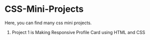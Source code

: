 # CSS-Mini-Projects
Here, you can find many css mini projects.

01) Project 1 is Making Responsive Profile Card using HTML and CSS
